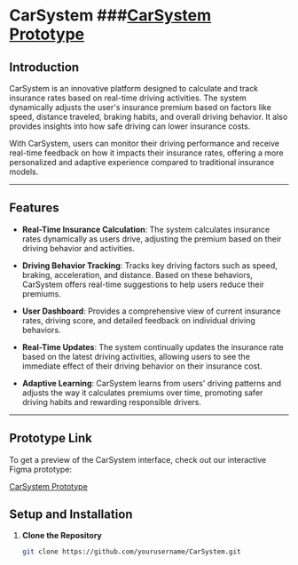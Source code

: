 # CarSystem  ###[CarSystem Prototype](https://www.figma.com/proto/NEendEB8IC00LpVFCGCBBH/CarSystemP?node-id=2-3&node-type=frame&t=BeTwBhVckNdnF3aP-0&scaling=scale-down&content-scaling=fixed&page-id=0%3A1&starting-point-node-id=105%3A315)


## Introduction

CarSystem is an innovative platform designed to calculate and track insurance rates based on real-time driving activities. The system dynamically adjusts the user's insurance premium based on factors like speed, distance traveled, braking habits, and overall driving behavior. It also provides insights into how safe driving can lower insurance costs.

With CarSystem, users can monitor their driving performance and receive real-time feedback on how it impacts their insurance rates, offering a more personalized and adaptive experience compared to traditional insurance models.

---

## Features

- **Real-Time Insurance Calculation**: The system calculates insurance rates dynamically as users drive, adjusting the premium based on their driving behavior and activities.
  
- **Driving Behavior Tracking**: Tracks key driving factors such as speed, braking, acceleration, and distance. Based on these behaviors, CarSystem offers real-time suggestions to help users reduce their premiums.
  
- **User Dashboard**: Provides a comprehensive view of current insurance rates, driving score, and detailed feedback on individual driving behaviors.

- **Real-Time Updates**: The system continually updates the insurance rate based on the latest driving activities, allowing users to see the immediate effect of their driving behavior on their insurance cost.

- **Adaptive Learning**: CarSystem learns from users' driving patterns and adjusts the way it calculates premiums over time, promoting safer driving habits and rewarding responsible drivers.

---

## Prototype Link

To get a preview of the CarSystem interface, check out our interactive Figma prototype:

[CarSystem Prototype](https://www.figma.com/proto/NEendEB8IC00LpVFCGCBBH/CarSystemP?node-id=2-3&node-type=frame&t=BeTwBhVckNdnF3aP-0&scaling=scale-down&content-scaling=fixed&page-id=0%3A1&starting-point-node-id=105%3A315)



## Setup and Installation

1. **Clone the Repository**

   ```bash
   git clone https://github.com/yourusername/CarSystem.git
